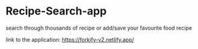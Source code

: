 # Recipe-Search-app
search through thousands of recipe or add/save your favourite food recipe


link to the application:
https://forkify-v2.netlify.app/
